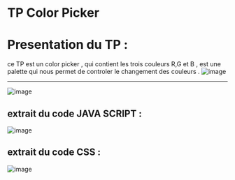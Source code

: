 # TP Color Picker
# Presentation du TP :
ce TP est un color picker , qui contient les trois couleurs R,G et B , est une palette qui nous permet de controler le changement des couleurs .
![image](https://user-images.githubusercontent.com/46229189/57970104-d9433500-796c-11e9-893f-6faaf95beacc.png)

---------------------

![image](https://user-images.githubusercontent.com/46229189/57970159-959cfb00-796d-11e9-8d39-45d3905c4687.png)

## extrait du code JAVA SCRIPT :
![image](https://user-images.githubusercontent.com/46229189/57970122-0d1e5a80-796d-11e9-8fad-ffa3936beb6b.png)

## extrait du code CSS :
![image](https://user-images.githubusercontent.com/46229189/57970146-7736ff80-796d-11e9-8150-598e22b936f4.png)
